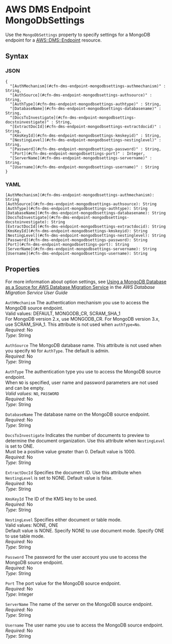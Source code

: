 # AWS DMS Endpoint MongoDbSettings<a name="aws-properties-dms-endpoint-mongodbsettings"></a>

Use the `MongoDbSettings` property to specify settings for a MongoDB endpoint for a [AWS::DMS::Endpoint](aws-resource-dms-endpoint.md) resource\.

## Syntax<a name="w13ab1c21c10d102c17c23b5"></a>

### JSON<a name="aws-properties-dms-endpoint-mongodbsettings-syntax.json"></a>

```
{
  "[AuthMechanism](#cfn-dms-endpoint-mongodbsettings-authmechanism)" : String,
  "[AuthSource](#cfn-dms-endpoint-mongodbsettings-authsource)" : String,
  "[AuthType](#cfn-dms-endpoint-mongodbsettings-authtype)" : String,
  "[DatabaseName](#cfn-dms-endpoint-mongodbsettings-databasename)" : String,
  "[DocsToInvestigate](#cfn-dms-endpoint-mongodbsettings-docstoinvestigate)" : String,
  "[ExtractDocId](#cfn-dms-endpoint-mongodbsettings-extractdocid)" : String,
  "[KmsKeyId](#cfn-dms-endpoint-mongodbsettings-kmskeyid)" : String,
  "[NestingLevel](#cfn-dms-endpoint-mongodbsettings-nestinglevel)" : String,
  "[Password](#cfn-dms-endpoint-mongodbsettings-password)" : String,
  "[Port](#cfn-dms-endpoint-mongodbsettings-port)" : Integer,
  "[ServerName](#cfn-dms-endpoint-mongodbsettings-servername)" : String,
  "[Username](#cfn-dms-endpoint-mongodbsettings-username)" : String
}
```

### YAML<a name="aws-properties-dms-endpoint-mongodbsettings-syntax.yaml"></a>

```
[AuthMechanism](#cfn-dms-endpoint-mongodbsettings-authmechanism): String
[AuthSource](#cfn-dms-endpoint-mongodbsettings-authsource): String
[AuthType](#cfn-dms-endpoint-mongodbsettings-authtype): String
[DatabaseName](#cfn-dms-endpoint-mongodbsettings-databasename): String
[DocsToInvestigate](#cfn-dms-endpoint-mongodbsettings-docstoinvestigate): String
[ExtractDocId](#cfn-dms-endpoint-mongodbsettings-extractdocid): String
[KmsKeyId](#cfn-dms-endpoint-mongodbsettings-kmskeyid): String
[NestingLevel](#cfn-dms-endpoint-mongodbsettings-nestinglevel): String
[Password](#cfn-dms-endpoint-mongodbsettings-password): String
[Port](#cfn-dms-endpoint-mongodbsettings-port): String
[ServerName](#cfn-dms-endpoint-mongodbsettings-servername): String
[Username](#cfn-dms-endpoint-mongodbsettings-username): String
```

## Properties<a name="w13ab1c21c10d102c17c23b7"></a>

For more information about option settings, see [Using a MongoDB Database as a Source for AWS Database Migration Service](https://docs.aws.amazon.com/dms/latest/userguide/CHAP_Source.MongoDB.html) in the *AWS Database Migration Service User Guide*

`AuthMechanism`  <a name="cfn-dms-endpoint-mongodbsettings-authmechanism"></a>
The authentication mechanism you use to access the MongoDB source endpoint\.   
Valid values: DEFAULT, MONGODB\_CR, SCRAM\_SHA\_1   
For MongoDB version 2\.x, use MONGODB\_CR\. For MongoDB version 3\.x, use SCRAM\_SHA\_1\. This attribute is not used when `authType=No`\.   
*Required*: No  
*Type*: String

`AuthSource`  <a name="cfn-dms-endpoint-mongodbsettings-authsource"></a>
The MongoDB database name\. This attribute is not used when you specify `NO` for `AuthType`\. The default is admin\.  
*Required*: No  
*Type*: String

`AuthType`  <a name="cfn-dms-endpoint-mongodbsettings-authtype"></a>
The authentication type you use to access the MongoDB source endpoint\.  
When `NO` is specified, user name and password parameters are not used and can be empty\.  
*Valid values*: `NO`, `PASSWORD`  
*Required*: No  
*Type*: String

`DatabaseName`  <a name="cfn-dms-endpoint-mongodbsettings-databasename"></a>
The database name on the MongoDB source endpoint\.  
*Required*: No  
*Type*: String

`DocsToInvestigate`  <a name="cfn-dms-endpoint-mongodbsettings-docstoinvestigate"></a>
Indicates the number of documents to preview to determine the document organization\. Use this attribute when `NestingLevel` is set to ONE\.  
Must be a positive value greater than 0\. Default value is 1000\.  
*Required*: No  
*Type*: String

`ExtractDocId`  <a name="cfn-dms-endpoint-mongodbsettings-extractdocid"></a>
Specifies the document ID\. Use this attribute when `NestingLevel` is set to NONE\. Default value is false\.   
*Required*: No  
*Type*: String

`KmsKeyId`  <a name="cfn-dms-endpoint-mongodbsettings-kmskeyid"></a>
The ID of the KMS key to be used\.  
*Required*: No  
*Type*: String

`NestingLevel`  <a name="cfn-dms-endpoint-mongodbsettings-nestinglevel"></a>
Specifies either document or table mode\.   
Valid values: NONE, ONE  
Default value is NONE\. Specify NONE to use document mode\. Specify ONE to use table mode\.   
*Required*: No  
*Type*: String

`Password`  <a name="cfn-dms-endpoint-mongodbsettings-password"></a>
The password for the user account you use to access the MongoDB source endpoint\.  
*Required*: No  
*Type*: String

`Port`  <a name="cfn-dms-endpoint-mongodbsettings-port"></a>
The port value for the MongoDB source endpoint\.  
*Required*: No  
*Type*: Integer

`ServerName`  <a name="cfn-dms-endpoint-mongodbsettings-servername"></a>
The name of the server on the MongoDB source endpoint\.   
*Required*: No  
*Type*: String

`Username`  <a name="cfn-dms-endpoint-mongodbsettings-username"></a>
The user name you use to access the MongoDB source endpoint\.  
*Required*: No  
*Type*: String